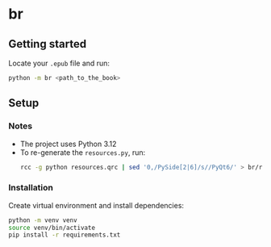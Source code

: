 # br
## Getting started
Locate your `.epub` file and run:
```sh
python -m br <path_to_the_book>
```
## Setup
### Notes
- The project uses Python 3.12
- To re-generate the `resources.py`, run:
    ```sh
    rcc -g python resources.qrc | sed '0,/PySide[2|6]/s//PyQt6/' > br/resources.py
    ```
### Installation
Create virtual environment and install dependencies:
```sh
python -m venv venv
source venv/bin/activate
pip install -r requirements.txt
